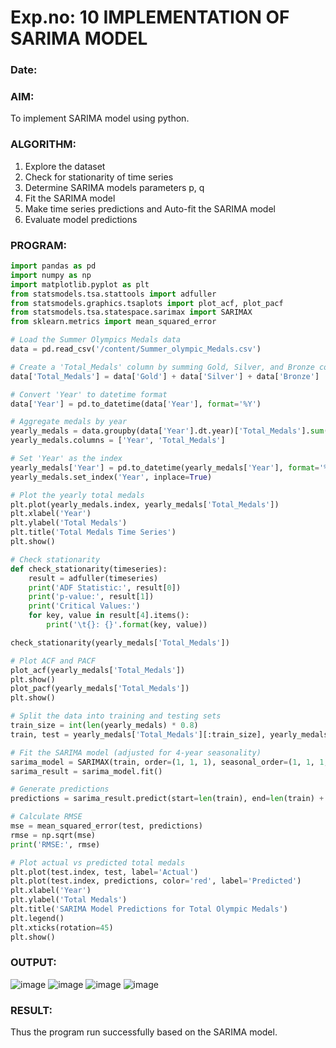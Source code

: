 # Exp.no: 10   IMPLEMENTATION OF SARIMA MODEL
### Date: 

### AIM:
To implement SARIMA model using python.
### ALGORITHM:
1. Explore the dataset
2. Check for stationarity of time series
3. Determine SARIMA models parameters p, q
4. Fit the SARIMA model
5. Make time series predictions and Auto-fit the SARIMA model
6. Evaluate model predictions
### PROGRAM:
```py
import pandas as pd
import numpy as np
import matplotlib.pyplot as plt
from statsmodels.tsa.stattools import adfuller
from statsmodels.graphics.tsaplots import plot_acf, plot_pacf
from statsmodels.tsa.statespace.sarimax import SARIMAX
from sklearn.metrics import mean_squared_error

# Load the Summer Olympics Medals data
data = pd.read_csv('/content/Summer_olympic_Medals.csv')

# Create a 'Total_Medals' column by summing Gold, Silver, and Bronze columns
data['Total_Medals'] = data['Gold'] + data['Silver'] + data['Bronze']

# Convert 'Year' to datetime format
data['Year'] = pd.to_datetime(data['Year'], format='%Y')

# Aggregate medals by year
yearly_medals = data.groupby(data['Year'].dt.year)['Total_Medals'].sum().reset_index()
yearly_medals.columns = ['Year', 'Total_Medals']

# Set 'Year' as the index
yearly_medals['Year'] = pd.to_datetime(yearly_medals['Year'], format='%Y')
yearly_medals.set_index('Year', inplace=True)

# Plot the yearly total medals
plt.plot(yearly_medals.index, yearly_medals['Total_Medals'])
plt.xlabel('Year')
plt.ylabel('Total Medals')
plt.title('Total Medals Time Series')
plt.show()

# Check stationarity
def check_stationarity(timeseries):
    result = adfuller(timeseries)
    print('ADF Statistic:', result[0])
    print('p-value:', result[1])
    print('Critical Values:')
    for key, value in result[4].items():
        print('\t{}: {}'.format(key, value))

check_stationarity(yearly_medals['Total_Medals'])

# Plot ACF and PACF
plot_acf(yearly_medals['Total_Medals'])
plt.show()
plot_pacf(yearly_medals['Total_Medals'])
plt.show()

# Split the data into training and testing sets
train_size = int(len(yearly_medals) * 0.8)
train, test = yearly_medals['Total_Medals'][:train_size], yearly_medals['Total_Medals'][train_size:]

# Fit the SARIMA model (adjusted for 4-year seasonality)
sarima_model = SARIMAX(train, order=(1, 1, 1), seasonal_order=(1, 1, 1, 4))
sarima_result = sarima_model.fit()

# Generate predictions
predictions = sarima_result.predict(start=len(train), end=len(train) + len(test) - 1, dynamic=False)

# Calculate RMSE
mse = mean_squared_error(test, predictions)
rmse = np.sqrt(mse)
print('RMSE:', rmse)

# Plot actual vs predicted total medals
plt.plot(test.index, test, label='Actual')
plt.plot(test.index, predictions, color='red', label='Predicted')
plt.xlabel('Year')
plt.ylabel('Total Medals')
plt.title('SARIMA Model Predictions for Total Olympic Medals')
plt.legend()
plt.xticks(rotation=45)
plt.show()
```

### OUTPUT:
![image](https://github.com/user-attachments/assets/8b1d6945-e89a-44c3-889c-08ed3b026278)
![image](https://github.com/user-attachments/assets/6f5f9111-c772-4dd8-89ad-116640294138)
![image](https://github.com/user-attachments/assets/9210bfb1-120c-46ea-91d7-cd11ec16098e)
![image](https://github.com/user-attachments/assets/8b01d5d3-48c9-4b03-925c-5013d9c48b94)


### RESULT:
Thus the program run successfully based on the SARIMA model.
